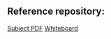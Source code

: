 ## Reference repository:

[Subject PDF](en.subject.pdf)
[Whiteboard](https://docs.google.com/presentation/d/1E8Tdim6daTq1bOuAAS33uxB4MG3i2JyviuRbFDtbQsA/edit#slide=id.p)
